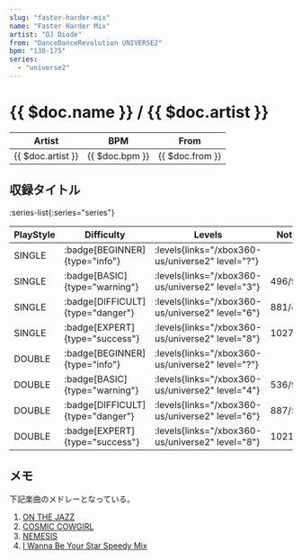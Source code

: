 ```yaml
---
slug: "faster-harder-mix"
name: "Faster Harder Mix"
artist: "DJ Diode"
from: "DanceDanceRevolution UNIVERSE2"
bpm: "130-175"
series:
  - "universe2"
---
```


# {{ $doc.name }} / {{ $doc.artist }}

|Artist|BPM|From|
|------|---|----|
|{{ $doc.artist }}|{{ $doc.bpm }}|{{ $doc.from }}|

## 収録タイトル

:series-list{:series="series"}

|PlayStyle|Difficulty|Levels|Notes|Movie|
|---------|----------|------|-----|-----|
|SINGLE| :badge[BEGINNER]{type="info"}| :levels{links="/xbox360-us/universe2" level="?"}|||
|SINGLE| :badge[BASIC]{type="warning"}| :levels{links="/xbox360-us/universe2" level="3"}|496/92||
|SINGLE| :badge[DIFFICULT]{type="danger"}| :levels{links="/xbox360-us/universe2" level="6"}|881/47||
|SINGLE| :badge[EXPERT]{type="success"}| :levels{links="/xbox360-us/universe2" level="8"}|1027/92||
|DOUBLE| :badge[BEGINNER]{type="info"}| :levels{links="/xbox360-us/universe2" level="?"}|||
|DOUBLE| :badge[BASIC]{type="warning"}| :levels{links="/xbox360-us/universe2" level="4"}|536/91||
|DOUBLE| :badge[DIFFICULT]{type="danger"}| :levels{links="/xbox360-us/universe2" level="6"}|887/57||
|DOUBLE| :badge[EXPERT]{type="success"}| :levels{links="/xbox360-us/universe2" level="8"}|1021/81||

## メモ

下記楽曲のメドレーとなっている。

1. [ON THE JAZZ](/playstation-jp/5th/on-the-jazz)
1. [COSMIC COWGIRL](/songs/cosmic-cowgirl)
1. [NEMESIS](/songs/nemesis)
1. [I Wanna Be Your Star Speedy Mix](/songs/i-wanna-be-your-star)
